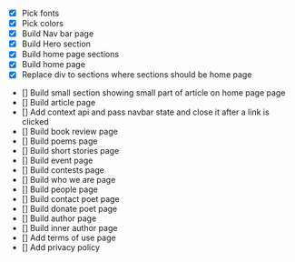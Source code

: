 - [x] Pick fonts
- [x] Pick colors
- [x] Build Nav bar page
- [x] Build Hero section
- [x] Build home page sections
- [x] Build home page
- [x] Replace div to sections where sections should be home page
- [] Build small section showing small part of article on home page page
- [] Build article page
- [] Add context api and pass navbar state and close it after a link is clicked
- [] Build book review page
- [] Build poems page
- [] Build short stories page
- [] Build event page
- [] Build contests page
- [] Build who we are page
- [] Build people page
- [] Build contact poet page
- [] Build donate poet page
- [] Build author page
- [] Build inner author page
- [] Add terms of use page
- [] Add privacy policy